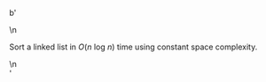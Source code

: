 b'<div class="question-description">\n<p><p>Sort a linked list in <i>O</i>(<i>n</i> log <i>n</i>) time using constant space complexity.</p></p>\n</div>'